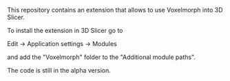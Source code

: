 This repository contains an extension that allows to use Voxelmorph into 3D Slicer.

To install the extension in 3D Slicer go to

Edit -> Application settings -> Modules

and add the "Voxelmorph" folder to the "Additional module paths".

The code is still in the alpha version.
